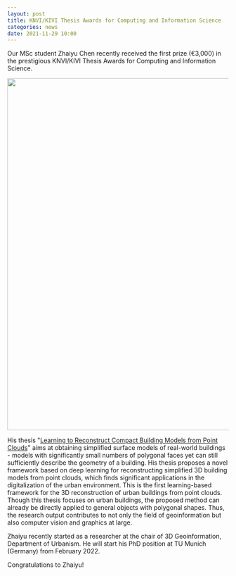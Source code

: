```yaml
---
layout: post
title: KNVI/KIVI Thesis Awards for Computing and Information Science
categories: news
date: 2021-11-29 10:00
---
```


Our MSc student Zhaiyu Chen recently received the first prize (€3,000) in the prestigious KNVI/KIVI Thesis Awards for Computing
and Information Science.

<img src="{{ site.baseurl }}/img/2021/zhaiyu_thesis.png" width="800px" />

His thesis "[Learning to Reconstruct Compact Building Models from Point Clouds](https://repository.tudelft.nl/islandora/object/uuid%3Ae33e7fa1-118e-41d8-904f-5f03eb36e887?collection=education)" 
aims at obtaining simplified surface models of real-world buildings - models 
with significantly small numbers of polygonal faces yet can still sufficiently describe the geometry of 
a building. His thesis proposes a novel framework based on deep learning for reconstructing simplified 
3D building models from point clouds, which finds significant applications in the digitalization of the 
urban environment. This is the first learning-based framework for the 3D reconstruction of urban buildings 
from point clouds. Though this thesis focuses on urban buildings, the proposed method can already be directly
applied to general objects with polygonal shapes. Thus, the research output contributes to not only the field 
of geoinformation but also computer vision and graphics at large.

Zhaiyu recently started as a researcher at the chair of 3D Geoinformation, Department of Urbanism. He will 
start his PhD position at TU Munich (Germany) from February 2022.

Congratulations to Zhaiyu! 
